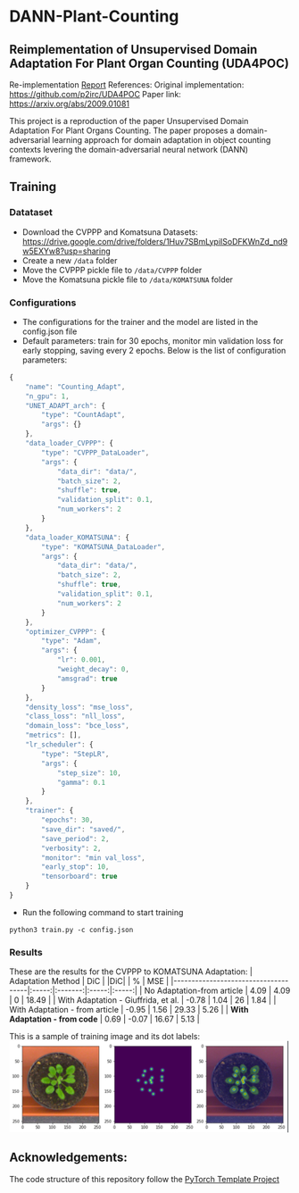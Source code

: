# DANN-Plant-Counting

## Reimplementation of Unsupervised Domain Adaptation For Plant Organ Counting (UDA4POC)

Re-implementation [Report](assets/Final_report_CVDL.pdf)
References:
Original implementation: https://github.com/p2irc/UDA4POC
Paper link: https://arxiv.org/abs/2009.01081

This project is a reproduction of the paper Unsupervised Domain Adaptation For Plant Organs Counting. The paper proposes a domain-adversarial learning approach for domain adaptation in object counting contexts levering the domain-adversarial neural network (DANN) framework.

## Training

### Datataset

- Download the CVPPP and Komatsuna Datasets:
  https://drive.google.com/drive/folders/1Huv7SBmLypiISoDFKWnZd_nd9w5EXYw8?usp=sharing
- Create a new `/data` folder
- Move the CVPPP pickle file to `/data/CVPPP` folder
- Move the Komatsuna pickle file to `/data/KOMATSUNA` folder

### Configurations

- The configurations for the trainer and the model are listed in the config.json file
- Default parameters: train for 30 epochs, monitor min validation loss for early stopping, saving every 2 epochs. Below is the list of configuration parameters:

```javascript
{
    "name": "Counting_Adapt",
    "n_gpu": 1,
    "UNET_ADAPT_arch": {
        "type": "CountAdapt",
        "args": {}
    },
    "data_loader_CVPPP": {
        "type": "CVPPP_DataLoader",
        "args": {
            "data_dir": "data/",
            "batch_size": 2,
            "shuffle": true,
            "validation_split": 0.1,
            "num_workers": 2
        }
    },
    "data_loader_KOMATSUNA": {
        "type": "KOMATSUNA_DataLoader",
        "args": {
            "data_dir": "data/",
            "batch_size": 2,
            "shuffle": true,
            "validation_split": 0.1,
            "num_workers": 2
        }
    },
    "optimizer_CVPPP": {
        "type": "Adam",
        "args": {
            "lr": 0.001,
            "weight_decay": 0,
            "amsgrad": true
        }
    },
    "density_loss": "mse_loss",
    "class_loss": "nll_loss",
    "domain_loss": "bce_loss",
    "metrics": [],
    "lr_scheduler": {
        "type": "StepLR",
        "args": {
            "step_size": 10,
            "gamma": 0.1
        }
    },
    "trainer": {
        "epochs": 30,
        "save_dir": "saved/",
        "save_period": 2,
        "verbosity": 2,
        "monitor": "min val_loss",
        "early_stop": 10,
        "tensorboard": true
    }
}
```

- Run the following command to start training

```
python3 train.py -c config.json
```

### Results

These are the results for the CVPPP to KOMATSUNA Adaptation:
| Adaptation Method | DiC | \|DiC\| | % | MSE |
|-------------------------------------|:-----:|:-------:|:-----:|:-----:|
| No Adaptation-from article | 4.09 | 4.09 | 0 | 18.49 |
| With Adaptation - Giuffrida, et al. | -0.78 | 1.04 | 26 | 1.84 |
| With Adaptation - from article | -0.95 | 1.56 | 29.33 | 5.26 |
| **With Adaptation - from code** | 0.69 | -0.07 | 16.67 | 5.13 |

This is a sample of training image and its dot labels:
<img src="assets/cvppp_label.png" alt="drawing" width="500" class="center"/>

## Acknowledgements:

The code structure of this repository follow the [PyTorch Template Project](https://github.com/victoresque/pytorch-template)

